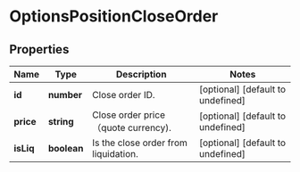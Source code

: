 # OptionsPositionCloseOrder

## Properties

Name | Type | Description | Notes
------------ | ------------- | ------------- | -------------
**id** | **number** | Close order ID. | [optional] [default to undefined]
**price** | **string** | Close order price （quote currency). | [optional] [default to undefined]
**isLiq** | **boolean** | Is the close order from liquidation. | [optional] [default to undefined]

